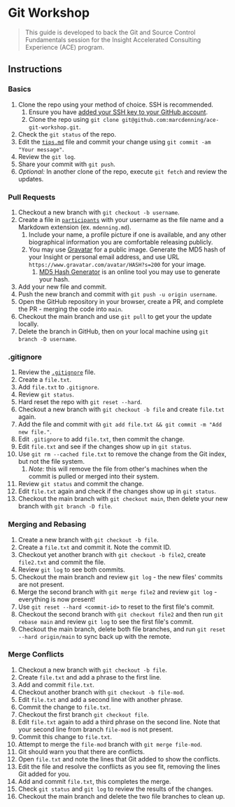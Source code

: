 # Git Workshop

> This guide is developed to back the Git and Source Control Fundamentals session for the Insight Accelerated Consulting Experience (ACE) program. 

## Instructions

### Basics

1. Clone the repo using your method of choice. SSH is recommended.
   1. Ensure you have [added your SSH key to your GitHub account](https://docs.github.com/en/authentication/connecting-to-github-with-ssh/adding-a-new-ssh-key-to-your-github-account).
   1. Clone the repo using `git clone git@github.com:marcdenning/ace-git-workshop.git`.
1. Check the `git status` of the repo.
1. Edit the [`tips.md`](/tips.md) file and commit your change using `git commit -am "Your message"`.
1. Review the `git log`.
1. Share your commit with `git push`.
1. _Optional:_ In another clone of the repo, execute `git fetch` and review the updates.

### Pull Requests

1. Checkout a new branch with `git checkout -b username`.
1. Create a file in [`participants`](/participants/) with your username as the file name and a Markdown extension (ex. `mdenning.md`).
   1. Include your name, a profile picture if one is available, and any other biographical information you are comfortable releasing publicly.
   1. You may use [Gravatar](https://en.gravatar.com/) for a public image. Generate the MD5 hash of your Insight or personal email address, and use URL `https://www.gravatar.com/avatar/HASH?s=200` for your image.
      1. [MD5 Hash Generator](https://www.md5hashgenerator.com/) is an online tool you may use to generate your hash.
1. Add your new file and commit.
1. Push the new branch and commit with `git push -u origin username`.
1. Open the GitHub repository in your browser, create a PR, and complete the PR - merging the code into `main`.
1. Checkout the main branch and use `git pull` to get your the update locally.
1. Delete the branch in GitHub, then on your local machine using `git branch -D username`.

### .gitignore

1. Review the [`.gitignore`](/.gitignore) file.
1. Create a `file.txt`.
1. Add `file.txt` to `.gitignore`.
1. Review `git status`.
1. Hard reset the repo with `git reset --hard`.
1. Checkout a new branch with `git checkout -b file` and create `file.txt` again.
1. Add the file and commit with `git add file.txt && git commit -m "Add new file."`.
1. Edit `.gitignore` to add `file.txt`, then commit the change.
1. Edit `file.txt` and see if the changes show up in `git status`.
1. Use `git rm --cached file.txt` to remove the change from the Git index, but not the file system.
   1. _Note:_ this will remove the file from other's machines when the commit is pulled or merged into their system.
1. Review `git status` and commit the change.
1. Edit `file.txt` again and check if the changes show up in `git status`.
1. Checkout the main branch with `git checkout main`, then delete your new branch with `git branch -D file`.

### Merging and Rebasing

1. Create a new branch with `git checkout -b file`.
1. Create a `file.txt` and commit it. Note the commit ID.
1. Checkout yet another branch with `git checkout -b file2`, create `file2.txt` and commit the file.
1. Review `git log` to see both commits.
1. Checkout the main branch and review `git log` - the new files' commits are not present.
1. Merge the second branch with `git merge file2` and review `git log` - everything is now present!
1. Use `git reset --hard <commit-id>` to reset to the first file's commit.
1. Checkout the second branch with `git checkout file2` and then run `git rebase main` and review `git log` to see the first file's commit.
1. Checkout the main branch, delete both file branches, and run `git reset --hard origin/main` to sync back up with the remote.

### Merge Conflicts

1. Checkout a new branch with `git checkout -b file`.
1. Create `file.txt` and add a phrase to the first line.
1. Add and commit `file.txt`.
1. Checkout another branch with `git checkout -b file-mod`.
1. Edit `file.txt` and add a second line with another phrase.
1. Commit the change to `file.txt`.
1. Checkout the first branch `git checkout file`.
1. Edit `file.txt` again to add a third phrase on the second line. Note that your second line from branch `file-mod` is not present.
1. Commit this change to `file.txt`.
1. Attempt to merge the `file-mod` branch with `git merge file-mod`.
1. Git should warn you that there are conflicts.
1. Open `file.txt` and note the lines that Git added to show the conflicts.
1. Edit the file and resolve the conflicts as you see fit, removing the lines Git added for you.
1. Add and commit `file.txt`, this completes the merge.
1. Check `git status` and `git log` to review the results of the changes.
1. Checkout the main branch and delete the two file branches to clean up.

